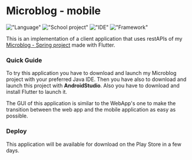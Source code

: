 # Microblog - mobile 

!["Language"](https://img.shields.io/badge/LANGUAGE-DART-blue?style=for-the-badge&logo=dart)
!["School project"](https://img.shields.io/badge/PROJECT%20TYPE-SCHOOL-yellow?style=for-the-badge&logo=google-scholar)
!["IDE"](https://img.shields.io/badge/IDE-ANDROID%20STUDIO-brightgreen?style=for-the-badge&logo=android-studio)
!["Framework"](https://img.shields.io/badge/FRAMEWORK-FLUTTER-blue?style=for-the-badge&logo=flutter)


This is an implementation of a client application that uses restAPIs of my 
[Microblog - Spring project](https://github.com/teddyedo/MicroBlog-Spring) made with Flutter.

### Quick Guide
To try this application you have to download and launch my Microblog project with your preferred 
Java IDE. Then you have also to download and launch this project with **AndroidStudio**. Also you 
have to download and install Flutter to launch it.

The GUI of this application is similar to the WebApp's one to make the transition between the web 
app and the mobile application as easy as possible.


### Deploy
This application will be available for download on the Play Store in a few days.